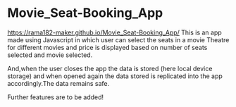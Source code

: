# Movie_Seat-Booking_App

https://rama182-maker.github.io/Movie_Seat-Booking_App/
This is an app made using Javascript in which user can select the seats in a movie Theatre for different movies and price is displayed based on number of seats selected and movie selected.

And,when the user closes the app the data is stored (here local device storage) and when opened again the data stored is replicated into the app accordingly.The data remains safe.

Further features are to be added!
